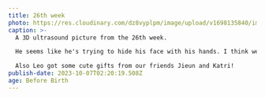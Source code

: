 ```yaml
---
title: 26th week
photo: https://res.cloudinary.com/dz8vyplpm/image/upload/v1698135840/img_7709_gcdish.jpg
caption: >-
  A 3D ultrasound picture from the 26th week.

  He seems like he's trying to hide his face with his hands. I think we are starting to get a better understanding of what his face looks like.

  Also Leo got some cute gifts from our friends Jieun and Katri!
publish-date: 2023-10-07T02:20:19.508Z
age: Before Birth
---
```

